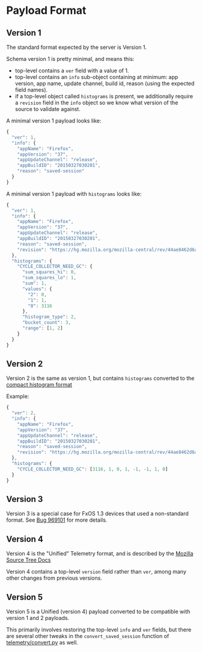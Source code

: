Payload Format
==============

Version 1
---------

The standard format expected by the server is Version 1.

Schema version 1 is pretty minimal, and means this:
- top-level contains a `ver` field with a value of 1.
- top-level contains an `info` sub-object containing at minimum: app version, app name, update channel, build id, reason (using the expected field names).
- if a top-level object called `histograms` is present, we additionally require a `revision` field in the `info` object so we know what version of the source to validate against.

A minimal version 1 payload looks like:
```js
{
  "ver": 1,
  "info": {
    "appName": "Firefox",
    "appVersion": "37",
    "appUpdateChannel": "release",
    "appBuildID": "20150327030201",
    "reason": "saved-session"
  }
}
```

A minimal version 1 payload with `histograms` looks like:

```js
{
  "ver": 1,
  "info": {
    "appName": "Firefox",
    "appVersion": "37",
    "appUpdateChannel": "release",
    "appBuildID": "20150327030201",
    "reason": "saved-session",
    "revision": "https://hg.mozilla.org/mozilla-central/rev/44ae8462d6ab"
  },
  "histograms": {
    "CYCLE_COLLECTOR_NEED_GC": {
      "sum_squares_hi": 0,
      "sum_squares_lo": 1,
      "sum": 1,
      "values": {
        "2": 0,
        "1": 1,
        "0": 3116
      },
      "histogram_type": 2,
      "bucket_count": 3,
      "range": [1, 2]
    }
  }
}
```

Version 2
---------

Version 2 is the same as version 1, but contains `histograms` converted to the [compact histogram format](StorageFormat.md)

Example:
```js
{
  "ver": 2,
  "info": {
    "appName": "Firefox",
    "appVersion": "37",
    "appUpdateChannel": "release",
    "appBuildID": "20150327030201",
    "reason": "saved-session",
    "revision": "https://hg.mozilla.org/mozilla-central/rev/44ae8462d6ab"
  },
  "histograms": {
    "CYCLE_COLLECTOR_NEED_GC": [3116, 1, 0, 1, -1, -1, 1, 0]
  }
}
```

Version 3
---------

Version 3 is a special case for FxOS 1.3 devices that used a non-standard format.
See [Bug 969101](https://bugzilla.mozilla.org/show_bug.cgi?id=969101#c37) for more details.


Version 4
---------

Version 4 is the "Unified" Telemetry format, and is described by the [Mozilla Source Tree Docs](https://ci.mozilla.org/job/mozilla-central-docs/Tree_Documentation/toolkit/components/telemetry/telemetry/common-ping.html)

Version 4 contains a top-level `version` field rather than `ver`, among many other changes from previous versions.

Version 5
---------

Version 5 is a Unified (version 4) payload converted to be compatible with version 1 and 2 payloads.

This primarily involves restoring the top-level `info` and `ver` fields, but
there are several other tweaks in the `convert_saved_session` function of [telemetry/convert.py](https://github.com/mozilla/telemetry-server/blob/master/telemetry/convert.py) as well.
